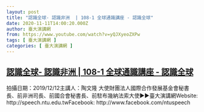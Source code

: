 ```yaml
---
layout: post
title: "認識全球- 認識非洲  | 108-1 全球通識講座 - 認識全球"
date: 2020-11-11T14:00:20.000Z
author: 臺大演講網
from: https://www.youtube.com/watch?v=yQJXyeoZXPw
tags: [ 臺大演講網 ]
categories: [ 臺大演講網 ]
---
```

<!--1605103220000-->
[認識全球- 認識非洲  | 108-1 全球通識講座 - 認識全球](https://www.youtube.com/watch?v=yQJXyeoZXPw)
------

<div>
拍攝日期：2019/12/12主講人：陶文隆 大使財團法人國際合作發展基金會秘書長、前非洲司長、前國合會秘書長、前駐布幾納法索大使►►臺大演講網Website: http://speech.ntu.edu.twFacebook: http://www.facebook.com/ntuspeech
</div>
